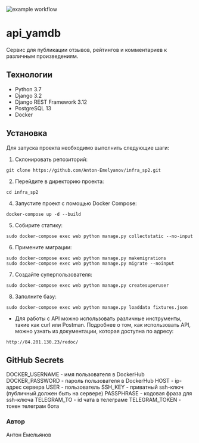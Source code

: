 ![example workflow](https://github.com/Anton-Emelyanov/yamdb_final/actions/workflows/yamdb_workflow.yml/badge.svg)


# api_yamdb
Cервис для публикации отзывов, рейтингов и комментариев к различным произведениям.

## Технологии
- Python 3.7
- Django 3.2
- Django REST Framework 3.12
- PostgreSQL 13
- Docker

## Установка
Для запуска проекта необходимо выполнить следующие шаги:

1. Склонировать репозиторий:

``` git clone https://github.com/Anton-Emelyanov/infra_sp2.git ```

2. Перейдите в директорию проекта:

``` cd infra_sp2 ```

4. Запустите проект с помощью Docker Compose:

``` docker-compose up -d --build ```

5. Собирите статику:

``` sudo docker-compose exec web python manage.py collectstatic --no-input ```

6. Примените миграции:

``` sudo docker-compose exec web python manage.py makemigrations ``` \
``` sudo docker-compose exec web python manage.py migrate --noinput ```

7. Создайте суперпользователя:

``` sudo docker-compose exec web python manage.py createsuperuser ```

8. Заполните базу:

``` sudo docker-compose exec web python manage.py loaddata fixtures.json ```

- Для работы с API можно использовать различные инструменты, такие как curl или Postman. Подробнее о том, как использовать API, можно узнать из документации, которая доступна по адресу: 
    
``` http://84.201.130.23/redoc/ ```

## GitHub Secrets
DOCKER_USERNAME - имя пользователя в DockerHub DOCKER_PASSWORD - пароль пользователя в DockerHub HOST - ip-адрес сервера USER - пользователь SSH_KEY - приватный ssh-ключ (публичный должен быть на сервере) PASSPHRASE - кодовая фраза для ssh-ключа TELEGRAM_TO - id чата в телеграме TELEGRAM_TOKEN - токен телеграм бота

### Автор
Антон Емельянов

